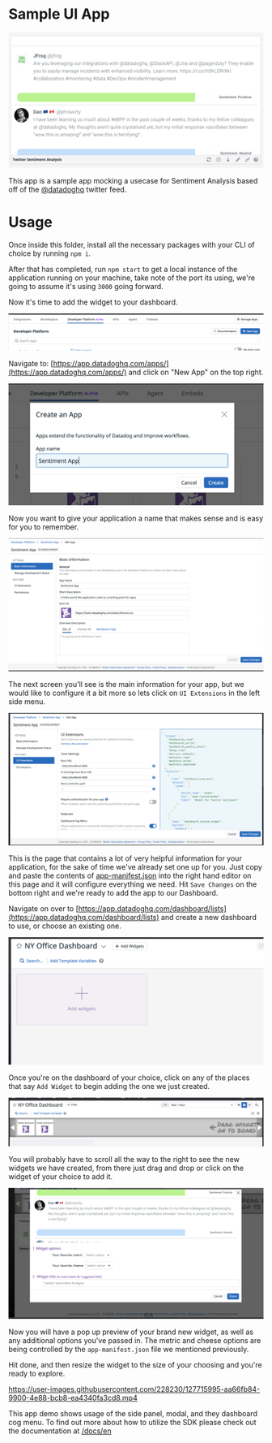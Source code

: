 # Sample UI App

![Main Image](./docs/main-image.png)

This app is a sample app mocking a usecase for Sentiment Analysis based off of the [@datadoghq](http://www.twitter.com/datadoghq) twitter feed.



# Usage

Once inside this folder, install all the necessary packages with your CLI of choice by running `npm i`. 

After that has completed, run `npm start` to get a local instance of the application running on your machine, take note of the port its using, we're going to assume it's using `3000` going forward. 

Now it's time to add the widget to your dashboard. 



![New App](./docs/step-1.png)

Navigate to: [https://app.datadoghq.com/apps/](https://app.datadoghq.com/apps/) and click on "New App" on the top right. 

![Name that App](./docs/step-2.png)

Now you want to give your application a name that makes sense and is easy for you to remember.

![Basic Info](./docs/step-3.png)

The next screen you'll see is the main information for your app, but we would like to configure it a bit more so lets click on `UI Extensions` in the left side menu.

![Extensions Info](./docs/step-4.png)

This is the page that contains a lot of very helpful information for your application, for the sake of time we've already set one up for you. Just copy and paste the contents of [app-manifest.json](app-manifest.json) into the right hand editor on this page and it will configure everything we need. Hit `Save Changes` on the bottom right and we're ready to add the app to our Dashboard.

Navigate on over to [https://app.datadoghq.com/dashboard/lists](https://app.datadoghq.com/dashboard/lists) and create a new dashboard to use, or choose an existing one. 

![Add Widget](./docs/step-5.png)

Once you're on the dashboard of your choice, click on any of the places that say `Add Widget` to begin adding the one we just created. 

![Add Widget to Dash](./docs/step-6.png)

You will probably have to scroll all the way to the right to see the new widgets we have created, from there just drag and drop or click on the widget of your choice to add it.

![Confirm add widget](./docs/step-7.png)

Now you will have a pop up preview of your brand new widget, as well as any additional options you've passed in. The metric and cheese options are being controlled by the `app-manifest.json` file we mentioned previously. 

Hit done, and then resize the widget to the size of your choosing and you're ready to explore. 



https://user-images.githubusercontent.com/228230/127715995-aa66fb84-9900-4e88-bcb8-ea4340fa3cd8.mp4



This app demo shows usage of the side panel, modal, and they dashboard cog menu. To find out more about how to utilize the SDK please check out the documentation at [/docs/en](../docs/en)

